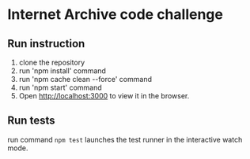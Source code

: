 # Internet Archive code challenge

## Run instruction

1. clone the repository
2. run 'npm install' command
3. run 'npm cache clean --force' command
4. run 'npm start' command
5. Open [http://localhost:3000](http://localhost:3000) to view it in the browser.

## Run tests

run command `npm test` launches the test runner in the interactive watch mode.
